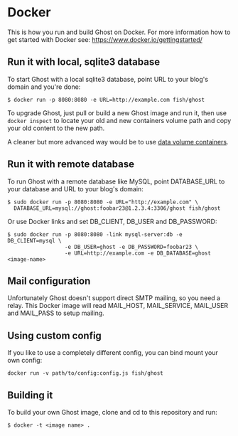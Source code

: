 # Docker
This is how you run and build Ghost on Docker. For more information how
to get started with Docker see: https://www.docker.io/gettingstarted/


## Run it with local, sqlite3 database
To start Ghost with a local sqlite3 database, point URL to your blog's domain and you're done:

    $ docker run -p 8080:8080 -e URL=http://example.com fish/ghost

To upgrade Ghost, just pull or build a new Ghost image and run it, then use `docker inspect`
to locate your old and new containers volume path and copy your old content to the new path.

A cleaner but more advanced way would be to use
[data volume containers](http://docs.docker.io/en/latest/use/working_with_volumes/#creating-and-mounting-a-data-volume-container).

## Run it with remote database
To run Ghost with a remote database like MySQL, point DATABASE_URL to your database and URL
to your blog's domain:

    $ sudo docker run -p 8080:8080 -e URL="http://example.com" \
      DATABASE_URL=mysql://ghost:foobar23@1.2.3.4:3306/ghost fish/ghost


Or use Docker links and set DB_CLIENT, DB_USER and DB_PASSWORD:

    $ sudo docker run -p 8080:8080 -link mysql-server:db -e DB_CLIENT=mysql \
                      -e DB_USER=ghost -e DB_PASSWORD=foobar23 \
                      -e URL=http://example.com -e DB_DATABASE=ghost <image-name>


## Mail configuration
Unfortunately Ghost doesn't support direct SMTP mailing, so you need a relay. This Docker image
will read MAIL_HOST, MAIL_SERVICE, MAIL_USER and MAIL_PASS to setup mailing.

## Using custom config
If you like to use a completely different config, you can bind mount
your own config:

    docker run -v path/to/config:config.js fish/ghost

## Building it
To build your own Ghost image, clone and cd to this repository and run:

    $ docker -t <image name> .

